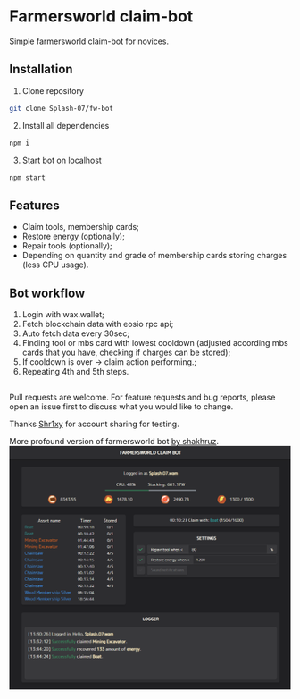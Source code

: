 # Farmersworld claim-bot

Simple farmersworld claim-bot for novices.

## Installation

1. Clone repository

```bash
git clone Splash-07/fw-bot
```

2. Install all dependencies

```bash
npm i
```

3. Start bot on localhost

```bash
npm start
```

## Features

- Claim tools, membership cards;
- Restore energy (optionally);
- Repair tools (optionally);
- Depending on quantity and grade of membership cards storing charges (less CPU usage).

## Bot workflow

1. Login with wax.wallet;
2. Fetch blockchain data with eosio rpc api;
3. Auto fetch data every 30sec;
4. Finding tool or mbs card with lowest cooldown (adjusted according mbs cards that you have, checking if charges can be stored);
5. If cooldown is over -> claim action performing.;
6. Repeating 4th and 5th steps.

##

Pull requests are welcome. For feature requests and bug reports, please open an issue first to discuss what you would like to change.

Thanks [Shr1xy](https://github.com/Shr1xy) for account sharing for testing.

More profound version of farmersworld bot [by shakhruz](https://github.com/shakhruz/angelfarmers-ui).
![Alt text](/public/FWbot.png)
